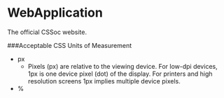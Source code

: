 # WebApplication
The official CSSoc website.

###Acceptable CSS Units of Measurement
  * px
    * Pixels (px) are relative to the viewing device. For low-dpi devices, 1px is one device pixel (dot) of the display. For printers and high resolution screens 1px implies multiple device pixels.
  * %
